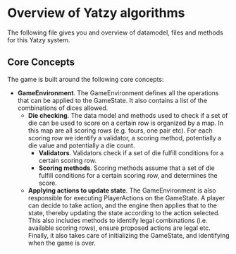 # Overview of Yatzy algorithms

The following file gives you and overview of datamodel, files and methods for this Yatzy system.

## Core Concepts

The game is built around the following core concepts:

* **GameEnvironment**. The GameEnvironment defines all the operations that can be applied to the GameState. It also
  contains a list of the combinations of dices allowed.
    * **Die checking**. The data model and methods used to check if a set of die can be used to score on a certain row
      is organized by a map. In this map are all scoring rows (e.g. fours, one pair etc). For each scoring row we
      identify a validator, a scoring method, potentially a die value and potentially a die count.
        * **Validators**. Validators check if a set of die fulfill conditions for a certain scoring row.
        * **Scoring methods**. Scoring methods assume that a set of die fulfill conditions for a certain scoring row,
          and determines the score.
    * **Applying actions to update state**. The GameEnvironment is also responsible for executing PlayerActions on the
      GameState. A player can decide to take action, and the engine then applies that to the state, thereby updating the
      state according to the action selected. This also includes methods to identify legal combinations (i.e. available
      scoring rows), ensure proposed actions are legal etc. Finally, it also takes care of initializing the GameState,
      and identifying when the game is over.